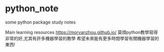 # python_note
some python package study notes

Main learning resources
<https://morvanzhou.github.io/>
莫煩python教學寫得非常的好,尤其有許多機器學習的教學
希望未來能有更多時間學習有關機器學習的東西!
